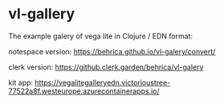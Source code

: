 # vl-gallery

The example galery of vega lite in Clojure / EDN format:

notespace version: https://behrica.github.io/vl-galery/convert/

clerk version: https://github.clerk.garden/behrica/vl-galery

kit app: https://vegalitegalleryedn.victorioustree-77522a8f.westeurope.azurecontainerapps.io/
